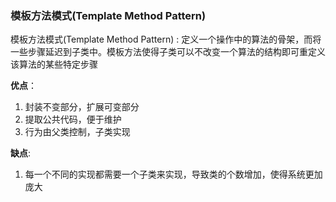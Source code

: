 ### 模板方法模式(Template Method Pattern)

模板方法模式(Template Method Pattern) : 定义一个操作中的算法的骨架，而将一些步骤延迟到子类中。模板方法使得子类可以不改变一个算法的结构即可重定义该算法的某些特定步骤

**优点**：

1. 封装不变部分，扩展可变部分
2. 提取公共代码，便于维护
3. 行为由父类控制，子类实现

**缺点**: 

1. 每一个不同的实现都需要一个子类来实现，导致类的个数增加，使得系统更加庞大
